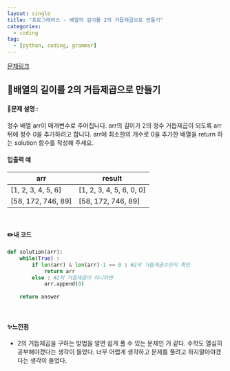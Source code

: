 ```yaml
---
layout: single
title: "프로그래머스 - 배열의 길이를 2의 거듭제곱으로 만들기"
categories: 
  - coding
tag:
  - [python, coding, grammar]
--- 
```

[문제링크](https://school.programmers.co.kr/learn/courses/30/lessons/181857)  

## 📌배열의 길이를 2의 거듭제곱으로 만들기
#### 📖문제 설명 :  
정수 배열 arr이 매개변수로 주어집니다. arr의 길이가 2의 정수 거듭제곱이 되도록 arr 뒤에 정수 0을 추가하려고 합니다. arr에 최소한의 개수로 0을 추가한 배열을 return 하는 solution 함수를 작성해 주세요.

#### 입출력 예  
|arr|result|
|---|---|
|[1, 2, 3, 4, 5, 6]|[1, 2, 3, 4, 5, 6, 0, 0]|
|[58, 172, 746, 89]|[58, 172, 746, 89]|

<br>

#### ✏️내 코드
```python
def solution(arr):
    while(True) :
        if len(arr) & len(arr)-1 == 0 : #2의 거듭제곱수인지 확인
            return arr
        else : #2의 거듭제곱이 아니라면
            arr.append(0)
            
    return answer
```

<br>

#### ✨느낀점
- 2의 거듭제곱을 구하는 방법을 알면 쉽게 풀 수 있는 문제인 거 같다.
  수학도 열심히 공부해야겠다는 생각이 들었다.
  너무 어렵게 생각하고 문제를 풀려고 하지말아야겠다는 생각이 들었다. 
  
  

